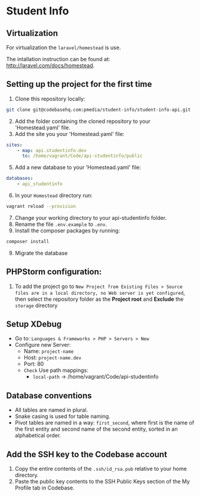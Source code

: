 # Student Info

## Virtualization
For virtualization the `laravel/homestead` is use.

The intallation instruction can be found at: http://laravel.com/docs/homestead.

## Setting up the project for the first time
1. Clone this repository locally:

``` bash
git clone git@codebasehq.com:pmedia/student-info/student-info-api.git
```

2. Add the folder containing the cloned repository to your 'Homestead.yaml' file.
3. Add the site you your 'Homestead.yaml' file:

``` yaml
sites:
    - map: api.studentinfo.dev
      to: /home/vagrant/Code/api-studentinfo/public
```

5. Add a new database to your 'Homestead.yaml' file:

``` yaml
databases:
    - api_studentinfo
```

6. In your `Homestead` directory run:

``` bash
vagrant reload --provision
```

7. Change your working directory to your api-studentinfo folder.
8. Rename the file `.env.example` to `.env`.
9. Install the composer packages by running:

``` bash
composer install
```

9. Migrate the database

## PHPStorm configuration:
1. To add the project go to `New Project from Existing Files > Source files are in a local directory, no Web server is yet configured`, then select the repository folder as the **Project root** and **Exclude** the `storage` directory

## Setup XDebug
- Go to: `Languages & Frameworks > PHP > Servers > New`
- Configure new Server:
    - Name: `project-name`
    - Host: `project-name.dev`
    - Port: 80
    - `Check` Use path mappings:
	    - `local-path` -> /home/vagrant/Code/api-studentinfo

## Database conventions
- All tables are named in plural.
- Snake casing is used for table naming.
- Pivot tables are named in a way: `first_second`, where first is the name of the first entity and second name of the second entity, sorted in an alphabetical order.

## Add the SSH key to the Codebase account
1. Copy the entire contents of the `.ssh/id_rsa.pub` relative to your home directory.
2. Paste the public key contents to the SSH Public Keys section of the My Profile tab in Codebase.
